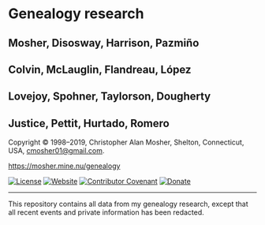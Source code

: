 # Genealogy research

## Mosher, Disosway, Harrison, Pazmiño
## Colvin, McLauglin, Flandreau, López
## Lovejoy, Spohner, Taylorson, Dougherty
## Justice, Pettit, Hurtado, Romero

Copyright © 1998–2019, Christopher Alan Mosher, Shelton, Connecticut, USA, <cmosher01@gmail.com>.

https://mosher.mine.nu/genealogy

[![License](https://img.shields.io/github/license/cmosher01/genealogical-data.svg)](https://www.gnu.org/licenses/gpl.html)
[![Website](https://img.shields.io/website/https/mosher.mine.nu/genealogy.svg)](https://mosher.mine.nu)
[![Contributor Covenant](https://img.shields.io/badge/Contributor%20Covenant-v1.4%20adopted-ff69b4.svg)](./code-of-conduct.md)
[![Donate](https://img.shields.io/badge/Donate-PayPal-green.svg)](https://www.paypal.com/cgi-bin/webscr?cmd=_s-xclick&hosted_button_id=CVSSQ2BWDCKQ2)

---

This repository contains all data from my genealogy research, except that all recent events and private information has been redacted.

